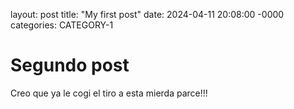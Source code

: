 layout: post
title: "My first post"
date: 2024-04-11 20:08:00 -0000
categories: CATEGORY-1

# Segundo post 

Creo que ya le cogi el tiro a esta mierda parce!!!